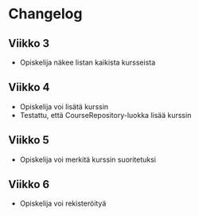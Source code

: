 # Changelog

## Viikko 3

- Opiskelija näkee listan kaikista kursseista

## Viikko 4

- Opiskelija voi lisätä kurssin
- Testattu, että CourseRepository-luokka lisää kurssin

## Viikko 5

- Opiskelija voi merkitä kurssin suoritetuksi

## Viikko 6

- Opiskelija voi rekisteröityä
